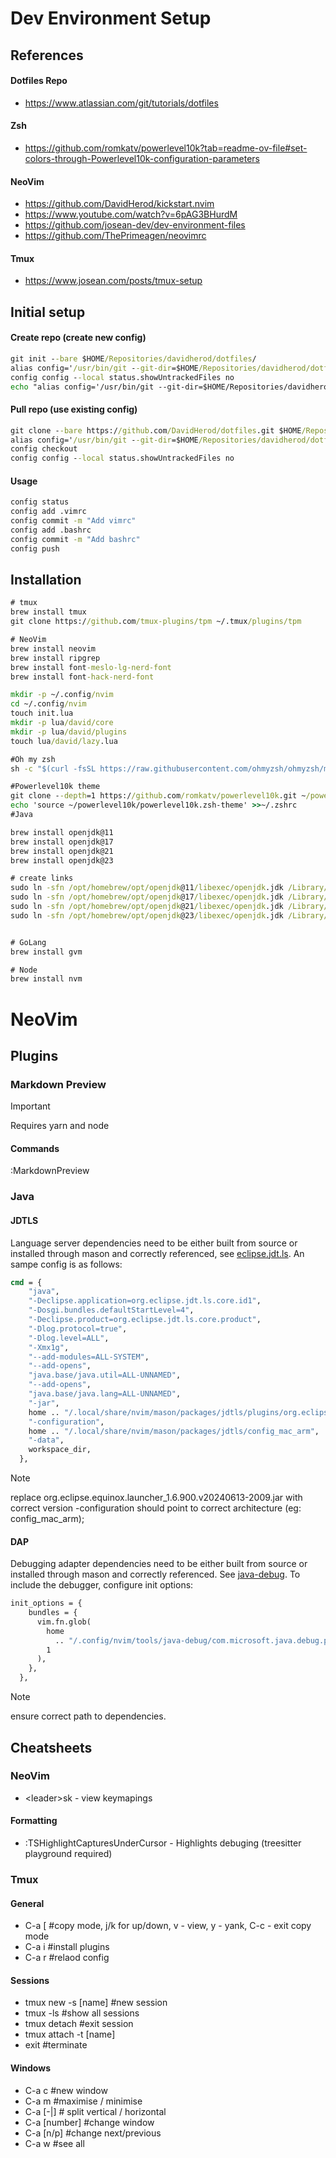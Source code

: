 # Dev Environment Setup

## References

#### Dotfiles Repo

- https://www.atlassian.com/git/tutorials/dotfiles

#### Zsh

- https://github.com/romkatv/powerlevel10k?tab=readme-ov-file#set-colors-through-Powerlevel10k-configuration-parameters

#### NeoVim

- https://github.com/DavidHerod/kickstart.nvim
- https://www.youtube.com/watch?v=6pAG3BHurdM
- https://github.com/josean-dev/dev-environment-files
- https://github.com/ThePrimeagen/neovimrc

#### Tmux

- https://www.josean.com/posts/tmux-setup

## Initial setup

#### Create repo (create new config)

```bat
git init --bare $HOME/Repositories/davidherod/dotfiles/
alias config='/usr/bin/git --git-dir=$HOME/Repositories/davidherod/dotfiles --work-tree=$HOME'
config config --local status.showUntrackedFiles no
echo "alias config='/usr/bin/git --git-dir=$HOME/Repositories/davidherod/dotfiles --work-tree=$HOME'" >> $HOME/.zshrc
```

#### Pull repo (use existing config)

```bat
git clone --bare https://github.com/DavidHerod/dotfiles.git $HOME/Repositories/davidherod/dotfiles
alias config='/usr/bin/git --git-dir=$HOME/Repositories/davidherod/dotfiles --work-tree=$HOME'
config checkout
config config --local status.showUntrackedFiles no
```

#### Usage

```bat
config status
config add .vimrc
config commit -m "Add vimrc"
config add .bashrc
config commit -m "Add bashrc"
config push
```

## Installation

```bat
# tmux
brew install tmux
git clone https://github.com/tmux-plugins/tpm ~/.tmux/plugins/tpm

# NeoVim
brew install neovim
brew install ripgrep
brew install font-meslo-lg-nerd-font
brew install font-hack-nerd-font

mkdir -p ~/.config/nvim
cd ~/.config/nvim
touch init.lua
mkdir -p lua/david/core
mkdir -p lua/david/plugins
touch lua/david/lazy.lua

#Oh my zsh
sh -c "$(curl -fsSL https://raw.githubusercontent.com/ohmyzsh/ohmyzsh/master/tools/install.sh)"

#Powerlevel10k theme
git clone --depth=1 https://github.com/romkatv/powerlevel10k.git ~/powerlevel10k
echo 'source ~/powerlevel10k/powerlevel10k.zsh-theme' >>~/.zshrc
#Java

brew install openjdk@11
brew install openjdk@17
brew install openjdk@21
brew install openjdk@23

# create links
sudo ln -sfn /opt/homebrew/opt/openjdk@11/libexec/openjdk.jdk /Library/Java/JavaVirtualMachines/openjdk-11.jdk
sudo ln -sfn /opt/homebrew/opt/openjdk@17/libexec/openjdk.jdk /Library/Java/JavaVirtualMachines/openjdk-17.jdk
sudo ln -sfn /opt/homebrew/opt/openjdk@21/libexec/openjdk.jdk /Library/Java/JavaVirtualMachines/openjdk-21.jdk
sudo ln -sfn /opt/homebrew/opt/openjdk@23/libexec/openjdk.jdk /Library/Java/JavaVirtualMachines/openjdk-13.jdk


# GoLang
brew install gvm

# Node
brew install nvm
```

# NeoVim

## Plugins

### Markdown Preview

> [!IMPORTANT]
>
> Requires yarn and node

#### Commands

:MarkdownPreview

### Java

#### JDTLS

Language server dependencies need to be either built from source or installed through mason and correctly referenced, see [eclipse.jdt.ls](https://github.com/eclipse-jdtls/eclipse.jdt.ls).
An sampe config is as follows:

```bat
cmd = {
    "java",
    "-Declipse.application=org.eclipse.jdt.ls.core.id1",
    "-Dosgi.bundles.defaultStartLevel=4",
    "-Declipse.product=org.eclipse.jdt.ls.core.product",
    "-Dlog.protocol=true",
    "-Dlog.level=ALL",
    "-Xmx1g",
    "--add-modules=ALL-SYSTEM",
    "--add-opens",
    "java.base/java.util=ALL-UNNAMED",
    "--add-opens",
    "java.base/java.lang=ALL-UNNAMED",
    "-jar",
    home .. "/.local/share/nvim/mason/packages/jdtls/plugins/org.eclipse.equinox.launcher_1.6.900.v20240613-2009.jar",
    "-configuration",
    home .. "/.local/share/nvim/mason/packages/jdtls/config_mac_arm",
    "-data",
    workspace_dir,
  },

```

> [!NOTE]
>
> replace org.eclipse.equinox.launcher_1.6.900.v20240613-2009.jar with correct version
> -configuration should point to correct architecture (eg: config_mac_arm);

#### DAP

Debugging adapter dependencies need to be either built from source or installed through mason and correctly referenced. See [java-debug](https://github.com/microsoft/java-debug). To include the debugger, configure init options:

```bat
init_options = {
    bundles = {
      vim.fn.glob(
        home
          .. "/.config/nvim/tools/java-debug/com.microsoft.java.debug.plugin/target/com.microsoft.java.debug.plugin-*.jar",
        1
      ),
    },
  },

```

> [!NOTE]
> ensure correct path to dependencies.

## Cheatsheets

### NeoVim

- \<leader\>sk - view keymapings

#### Formatting

- :TSHighlightCapturesUnderCursor - Highlights debuging (treesitter playground required)

### Tmux

#### General

- C-a [ #copy mode, j/k for up/down, v - view, y - yank, C-c - exit copy mode
- C-a i #install plugins
- C-a r #relaod config

#### Sessions

- tmux new -s [name] #new session
- tmux -ls #show all sessions
- tmux detach #exit session
- tmux attach -t [name]
- exit #terminate

#### Windows

- C-a c #new window
- C-a m #maximise / minimise
- C-a [-|] # split vertical / horizontal
- C-a [number] #change window
- C-a [n/p] #change next/previous
- C-a w #see all
